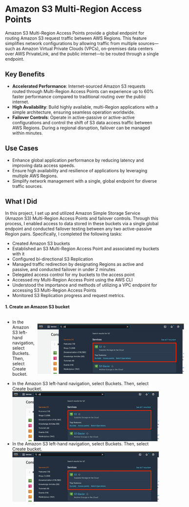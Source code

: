 # Amazon S3 Multi-Region Access Points

Amazon S3 Multi-Region Access Points provide a global endpoint for routing Amazon S3 request traffic between AWS Regions. This feature simplifies network configurations by allowing traffic from multiple sources—such as Amazon Virtual Private Clouds (VPCs), on-premises data centers over AWS PrivateLink, and the public internet—to be routed through a single endpoint.

## Key Benefits

- **Accelerated Performance**: Internet-sourced Amazon S3 requests routed through Multi-Region Access Points can experience up to 60% faster performance compared to traditional routing over the public internet.
- **High Availability**: Build highly available, multi-Region applications with a simple architecture, ensuring seamless operation worldwide.
- **Failover Controls**: Operate in active-passive or active-active configurations and control the shift of S3 data access traffic between AWS Regions. During a regional disruption, failover can be managed within minutes.

## Use Cases

- Enhance global application performance by reducing latency and improving data access speeds.
- Ensure high availability and resilience of applications by leveraging multiple AWS Regions.
- Simplify network management with a single, global endpoint for diverse traffic sources.

## What I Did

In this project, I set up and utilized Amazon Simple Storage Service (Amazon S3) Multi-Region Access Points and failover controls. Through this process, I enabled access to data stored in these buckets via a single global endpoint and conducted failover testing between any two active-passive Region pairs. Specifically, I completed the following tasks:

- Created Amazon S3 buckets
- Established an S3 Multi-Region Access Point and associated my buckets with it
- Configured bi-directional S3 Replication
- Managed traffic redirection by designating Regions as active and passive, and conducted failover in under 2 minutes
- Delegated access control for my buckets to the access point
- Accessed my Multi-Region Access Point using the AWS CLI
- Understood the importance and methods of utilizing a VPC endpoint for accessing S3 Multi-Region Access Points
- Monitored S3 Replication progress and request metrics.

#### 1. Create an Amazon S3 bucket

- <div style="display: flex; align-items: center;">
      <p style="margin-right: 10px;">In the Amazon S3 left-hand navigation, select Buckets. Then, select Create bucket.</p>
      <img src="./img/multi-region-access-1.1.c5de5b0a30bd9cd15fdacdf836d7d8956773a347.png" alt="Amazon S3 Console" style="margin-top: 5px;">
    </div>
- In the Amazon S3 left-hand navigation, select Buckets. Then, select Create bucket.<img align="top" src="./img/multi-region-access-1.1.c5de5b0a30bd9cd15fdacdf836d7d8956773a347.png" alt="Amazon S3 Console">
- In the Amazon S3 left-hand navigation, select Buckets. Then, select Create bucket. ![Amazon S3 Console](./img/multi-region-access-1.1.c5de5b0a30bd9cd15fdacdf836d7d8956773a347.png)





